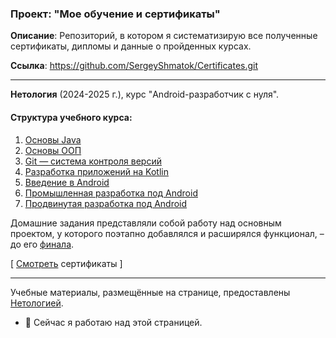 ### Проект: "Мое обучение и сертификаты"

__Описание__: Репозиторий, в котором я систематизирую все полученные сертификаты, дипломы и данные о пройденных курсах.

__Ссылка__: https://github.com/SergeyShmatok/Certificates.git


_________


__Нетология__ (2024-2025 г.), курс "Android-разработчик с нуля".

<!-- [Смотреть подтверждающие документы](https://github.com/SergeyShmatok/Certificates/tree/82a9763e73910253af71bc9c89335be7a1c050d3/Android-dev%20doc) -->
<!-- $\color{green}{test}$ -->

#### Структура учебного курса:
1. [Основы Java](https://github.com/netology-code/java-homeworks/blob/master/README.md#%D0%B4%D0%BE%D0%BC%D0%B0%D1%88%D0%BD%D0%B8%D0%B5-%D0%B7%D0%B0%D0%B4%D0%B0%D0%BD%D0%B8%D1%8F-%D0%BF%D0%BE-%D0%BA%D1%83%D1%80%D1%81%D1%83-%D0%BE%D1%81%D0%BD%D0%BE%D0%B2%D1%8B-java)
2. [Основы ООП](https://github.com/netology-code/java-homeworks/blob/master/README.md#%D0%B1%D0%BB%D0%BE%D0%BA-3-%D0%BE%D1%81%D0%BD%D0%BE%D0%B2%D1%8B-%D0%BE%D0%BE%D0%BF)
3. [Git — система контроля версий](https://github.com/netology-code/git-2-homeworks/blob/main/README.md)
4. [Разработка приложений на Kotlin](https://github.com/netology-code/kt-homeworks/blob/master/README.md#%D0%B4%D0%BE%D0%BC%D0%B0%D1%88%D0%BD%D0%B8%D0%B5-%D0%B7%D0%B0%D0%B4%D0%B0%D0%BD%D0%B8%D1%8F-%D0%BF%D0%BE-%D0%BA%D1%83%D1%80%D1%81%D1%83-%D1%80%D0%B0%D0%B7%D1%80%D0%B0%D0%B1%D0%BE%D1%82%D0%BA%D0%B0-%D0%BF%D1%80%D0%B8%D0%BB%D0%BE%D0%B6%D0%B5%D0%BD%D0%B8%D0%B9-%D0%BD%D0%B0-kotlin) 
5. [Введение в Android](https://github.com/netology-code/and2-homeworks/blob/master/README.md#%D0%B4%D0%BE%D0%BC%D0%B0%D1%88%D0%BD%D0%B8%D0%B5-%D0%B7%D0%B0%D0%B4%D0%B0%D0%BD%D0%B8%D1%8F-%D0%BF%D0%BE-%D0%BA%D1%83%D1%80%D1%81%D1%83-%D0%B2%D0%B2%D0%B5%D0%B4%D0%B5%D0%BD%D0%B8%D0%B5-%D0%B2-android)
6. [Промышленная разработка под Android](https://github.com/netology-code/andin-homeworks/blob/master/README.md#%D0%B4%D0%BE%D0%BC%D0%B0%D1%88%D0%BD%D0%B8%D0%B5-%D0%B7%D0%B0%D0%B4%D0%B0%D0%BD%D0%B8%D1%8F-%D0%BF%D0%BE-%D0%BA%D1%83%D1%80%D1%81%D1%83-%D0%BF%D1%80%D0%BE%D0%BC%D1%8B%D1%88%D0%BB%D0%B5%D0%BD%D0%BD%D0%B0%D1%8F-%D1%80%D0%B0%D0%B7%D1%80%D0%B0%D0%B1%D0%BE%D1%82%D0%BA%D0%B0-%D0%BF%D0%BE%D0%B4-android)
7. [Продвинутая разработка под Android](https://github.com/netology-code/andad-homeworks/blob/master/README.md#%D0%B4%D0%BE%D0%BC%D0%B0%D1%88%D0%BD%D0%B8%D0%B5-%D0%B7%D0%B0%D0%B4%D0%B0%D0%BD%D0%B8%D1%8F-%D0%BF%D0%BE-%D0%BA%D1%83%D1%80%D1%81%D1%83-%D0%BF%D1%80%D0%BE%D0%B4%D0%B2%D0%B8%D0%BD%D1%83%D1%82%D0%B0%D1%8F-%D1%80%D0%B0%D0%B7%D1%80%D0%B0%D0%B1%D0%BE%D1%82%D0%BA%D0%B0-%D0%BF%D0%BE%D0%B4-android)

Домашние задания представляли собой работу над основным проектом, у которого поэтапно добавлялся и расширялся функционал, – до его [финала](https://github.com/SergeyShmatok/-FeedPosts-.git).

[ [Смотреть](https://github.com/SergeyShmatok/Certificates/tree/37b0b3cdb3efda3bc783ddb286cb777d4369da5c/Android-dev%20doc) сертификаты ]

______________
Учебные материалы, размещённые на странице, предоставлены [Нетологией](https://netology.ru/programs/android-app#/result).

- 🔭 Сейчас я работаю над этой страницей.
